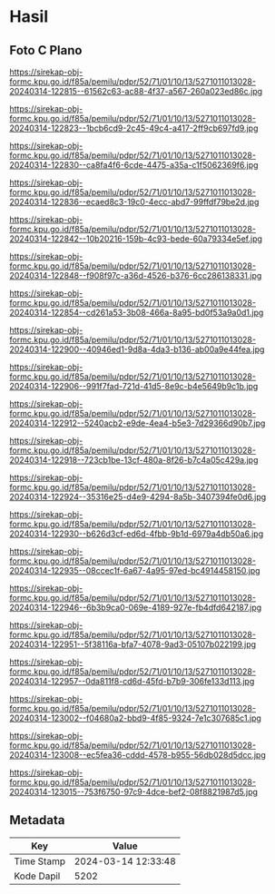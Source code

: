 # Hasil

## Foto C Plano

https://sirekap-obj-formc.kpu.go.id/f85a/pemilu/pdpr/52/71/01/10/13/5271011013028-20240314-122815--61562c63-ac88-4f37-a567-260a023ed86c.jpg

https://sirekap-obj-formc.kpu.go.id/f85a/pemilu/pdpr/52/71/01/10/13/5271011013028-20240314-122823--1bcb6cd9-2c45-49c4-a417-2ff9cb697fd9.jpg

https://sirekap-obj-formc.kpu.go.id/f85a/pemilu/pdpr/52/71/01/10/13/5271011013028-20240314-122830--ca8fa4f6-6cde-4475-a35a-c1f5062369f6.jpg

https://sirekap-obj-formc.kpu.go.id/f85a/pemilu/pdpr/52/71/01/10/13/5271011013028-20240314-122836--ecaed8c3-19c0-4ecc-abd7-99ffdf79be2d.jpg

https://sirekap-obj-formc.kpu.go.id/f85a/pemilu/pdpr/52/71/01/10/13/5271011013028-20240314-122842--10b20216-159b-4c93-bede-60a79334e5ef.jpg

https://sirekap-obj-formc.kpu.go.id/f85a/pemilu/pdpr/52/71/01/10/13/5271011013028-20240314-122848--f908f97c-a36d-4526-b376-6cc286138331.jpg

https://sirekap-obj-formc.kpu.go.id/f85a/pemilu/pdpr/52/71/01/10/13/5271011013028-20240314-122854--cd261a53-3b08-466a-8a95-bd0f53a9a0d1.jpg

https://sirekap-obj-formc.kpu.go.id/f85a/pemilu/pdpr/52/71/01/10/13/5271011013028-20240314-122900--40946ed1-9d8a-4da3-b136-ab00a9e44fea.jpg

https://sirekap-obj-formc.kpu.go.id/f85a/pemilu/pdpr/52/71/01/10/13/5271011013028-20240314-122906--991f7fad-721d-41d5-8e9c-b4e5649b9c1b.jpg

https://sirekap-obj-formc.kpu.go.id/f85a/pemilu/pdpr/52/71/01/10/13/5271011013028-20240314-122912--5240acb2-e9de-4ea4-b5e3-7d29366d90b7.jpg

https://sirekap-obj-formc.kpu.go.id/f85a/pemilu/pdpr/52/71/01/10/13/5271011013028-20240314-122918--723cb1be-13cf-480a-8f26-b7c4a05c429a.jpg

https://sirekap-obj-formc.kpu.go.id/f85a/pemilu/pdpr/52/71/01/10/13/5271011013028-20240314-122924--35316e25-d4e9-4294-8a5b-3407394fe0d6.jpg

https://sirekap-obj-formc.kpu.go.id/f85a/pemilu/pdpr/52/71/01/10/13/5271011013028-20240314-122930--b626d3cf-ed6d-4fbb-9b1d-6979a4db50a6.jpg

https://sirekap-obj-formc.kpu.go.id/f85a/pemilu/pdpr/52/71/01/10/13/5271011013028-20240314-122935--08ccec1f-6a67-4a95-97ed-bc4914458150.jpg

https://sirekap-obj-formc.kpu.go.id/f85a/pemilu/pdpr/52/71/01/10/13/5271011013028-20240314-122946--6b3b9ca0-069e-4189-927e-fb4dfd642187.jpg

https://sirekap-obj-formc.kpu.go.id/f85a/pemilu/pdpr/52/71/01/10/13/5271011013028-20240314-122951--5f38116a-bfa7-4078-9ad3-05107b022199.jpg

https://sirekap-obj-formc.kpu.go.id/f85a/pemilu/pdpr/52/71/01/10/13/5271011013028-20240314-122957--0da811f8-cd6d-45fd-b7b9-306fe133d113.jpg

https://sirekap-obj-formc.kpu.go.id/f85a/pemilu/pdpr/52/71/01/10/13/5271011013028-20240314-123002--f04680a2-bbd9-4f85-9324-7e1c307685c1.jpg

https://sirekap-obj-formc.kpu.go.id/f85a/pemilu/pdpr/52/71/01/10/13/5271011013028-20240314-123008--ec5fea36-cddd-4578-b955-56db028d5dcc.jpg

https://sirekap-obj-formc.kpu.go.id/f85a/pemilu/pdpr/52/71/01/10/13/5271011013028-20240314-123015--753f6750-97c9-4dce-bef2-08f8821987d5.jpg


## Metadata

| Key        | Value               |
| ---------- | ------------------- |
| Time Stamp | 2024-03-14 12:33:48 |
| Kode Dapil | 5202                |



